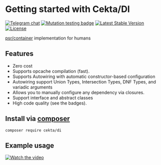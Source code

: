 # Getting started with Cekta/DI
[![Telegram chat](https://img.shields.io/badge/telegram-RU%20chat-179cde.svg?logo=telegram)](https://t.me/dev_ru)
[![Mutation testing badge](https://img.shields.io/endpoint?style=flat&url=https%3A%2F%2Fbadge-api.stryker-mutator.io%2Fgithub.com%2Fcekta%2Fdi%2Fmaster)](https://dashboard.stryker-mutator.io/reports/github.com/cekta/di/master)
[![Latest Stable Version](https://poser.pugx.org/cekta/di/v/stable)](https://packagist.org/packages/cekta/di)
[![License](https://poser.pugx.org/cekta/di/license)](https://packagist.org/packages/cekta/di)

[psr/container](https://www.php-fig.org/psr/psr-11/) implementation for humans

## Features

 * Zero cost
 * Supports opcache compilation (fast).
 * Supports Autowiring with automatic constructor-based configuration
 * Autowiring support Union Types, Intersection Types, DNF Types, and variadic arguments
 * Allows you to manually configure any dependency via closures.
 * Support interface and abstract classes
 * High code quality (see the badges).

## Install via [composer](https://getcomposer.org/)

```
composer require cekta/di
```

## Example usage

[![Watch the video](https://img.youtube.com/vi/0OrVX1V6s5E/0.jpg)](https://www.youtube.com/watch?v=0OrVX1V6s5E)